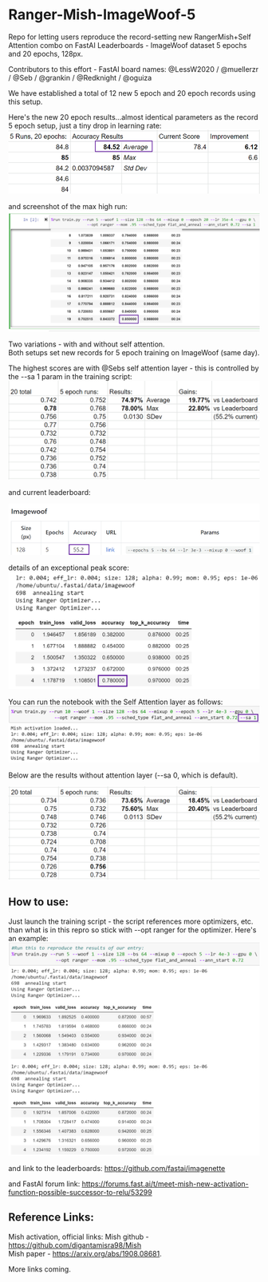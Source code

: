 # Ranger-Mish-ImageWoof-5
Repo for letting users reproduce the record-setting new RangerMish+Self Attention combo on FastAI Leaderboards - ImageWoof dataset 5 epochs and 20 epochs, 128px.

Contributors to this effort - FastAI board names:
@LessW2020 / @muellerzr / @Seb / @grankin / @Redknight / @oguiza


We have established a total of 12 new 5 epoch and 20 epoch records using this setup.  



Here's the new 20 epoch results...almost identical parameters as the record 5 epoch setup, just a tiny drop in learning rate:
![RangerMishAttention 20 epoch record](rm20-new-record-8452.jpg)

and screenshot of the max high run:
![RangerMishAttention 20 max](rm20-85-max.jpg)




Two variations - with and without self attention.  
Both setups set new records for 5 epoch training on ImageWoof (same day).

The highest scores are with @Sebs self attention layer - this is controlled by the --sa 1 param in the training script:
![RangerMish SelfAttention Results](imagewoof-5-epoch-selfa-75.jpg)

and current leaderboard:

![ImageWoof Leaderboard Aug 28 19](Imagewoof-5-epoch-record-552.jpg)


details of an exceptional peak score:
![RangerMish SelfAttention Results](Imagewoof-78-selfatt-5-epoch.jpg)


You can run the notebook with the Self Attention layer as follows:
![Self Attention Usage](Imagewoof-use-sa-param.jpg)

Below are the results without attention layer (--sa 0, which is default).

![Ranger Mish Results](RangerMish-ImageWoof-5-Record-74.jpg)



## How to use:  
Just launch the training script - the script references more optimizers, etc. than what is in this repro so stick with --opt ranger for the optimizer.  Here's an example:
![How to use](how-to-use.jpg)

and link to the leaderboards:
https://github.com/fastai/imagenette

and FastAI forum link:
https://forums.fast.ai/t/meet-mish-new-activation-function-possible-successor-to-relu/53299

## Reference Links:
Mish activation, official links:
Mish github - https://github.com/digantamisra98/Mish  
Mish paper - https://arxiv.org/abs/1908.08681. 

More links coming.  
